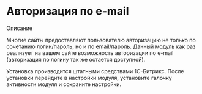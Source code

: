 # Авторизация по e-mail
Описание

Многие сайты предоставляют пользователю авторизацию не только по сочетанию логин/пароль, но и по email/пароль. Данный модуль как раз реализует на вашем сайте возможность авторизации по e-mail (авторизация по логину так же остается доступной).


Установка производится штатными средствами 1С-Битрикс.
После установки перейдите в настройки модуля, установите галочку активности модуля и сохраните настройки.